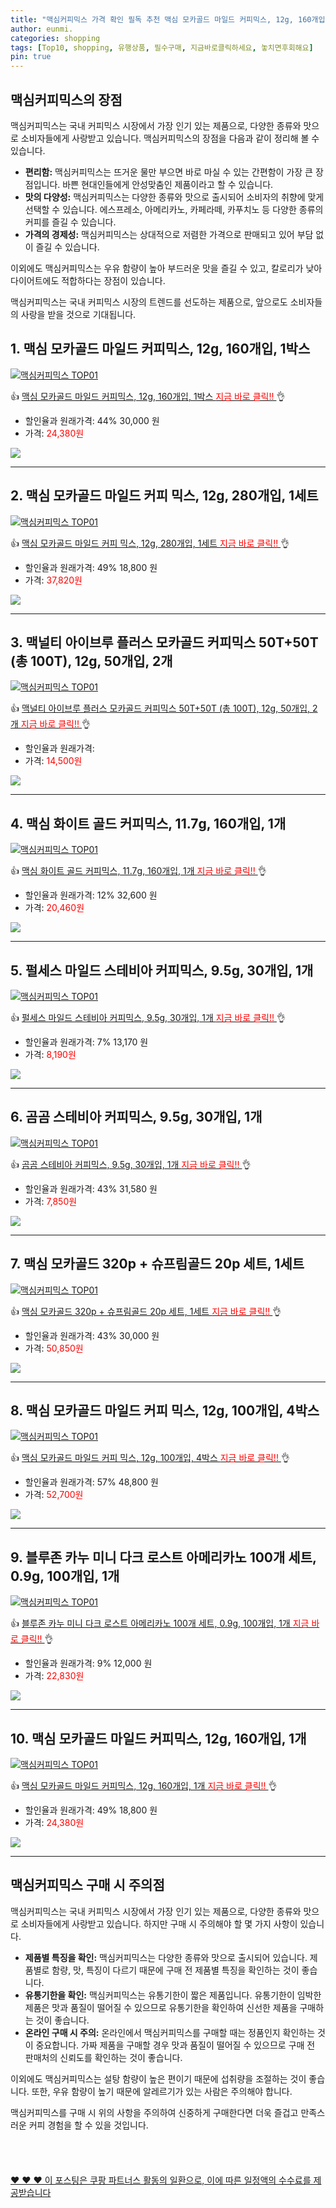 ```yaml
---
title: "맥심커피믹스 가격 확인 필독 추천 맥심 모카골드 마일드 커피믹스, 12g, 160개입, 1박스 비교 장점 구매가이드"
author: eunmi.
categories: shopping
tags: [Top10, shopping, 유행상품, 필수구매, 지금바로클릭하세요, 놓치면후회해요]
pin: true
---
```

## 맥심커피믹스의 장점

맥심커피믹스는 국내 커피믹스 시장에서 가장 인기 있는 제품으로, 다양한 종류와 맛으로 소비자들에게 사랑받고 있습니다. 맥심커피믹스의 장점을 다음과 같이 정리해 볼 수 있습니다.

* **편리함:** 맥심커피믹스는 뜨거운 물만 부으면 바로 마실 수 있는 간편함이 가장 큰 장점입니다. 바쁜 현대인들에게 안성맞춤인 제품이라고 할 수 있습니다.
* **맛의 다양성:** 맥심커피믹스는 다양한 종류와 맛으로 출시되어 소비자의 취향에 맞게 선택할 수 있습니다. 에스프레소, 아메리카노, 카페라떼, 카푸치노 등 다양한 종류의 커피를 즐길 수 있습니다.
* **가격의 경제성:** 맥심커피믹스는 상대적으로 저렴한 가격으로 판매되고 있어 부담 없이 즐길 수 있습니다.

이외에도 맥심커피믹스는 우유 함량이 높아 부드러운 맛을 즐길 수 있고, 칼로리가 낮아 다이어트에도 적합하다는 장점이 있습니다.

맥심커피믹스는 국내 커피믹스 시장의 트렌드를 선도하는 제품으로, 앞으로도 소비자들의 사랑을 받을 것으로 기대됩니다.

   

## 1. 맥심 모카골드 마일드 커피믹스, 12g, 160개입, 1박스

[![맥심커피믹스 TOP01](https://thumbnail6.coupangcdn.com/thumbnails/remote/230x230ex/image/retail/images/4282376875770945-55003122-84cd-4bb6-860f-25e4f7e5eece.jpg)](https://link.coupang.com/re/AFFSDP?lptag=AF3617701&subid=GithubCoopas&pageKey=7525033092&traceid=V0-153&itemId=17657253101&vendorItemId=71030128009)


👍 [맥심 모카골드 마일드 커피믹스, 12g, 160개입, 1박스 <font color=red> 지금 바로 클릭!! </font> ](https://link.coupang.com/re/AFFSDP?lptag=AF3617701&subid=GithubCoopas&pageKey=7525033092&traceid=V0-153&itemId=17657253101&vendorItemId=71030128009) 👌 


- 할인율과 원래가격: 44%  30,000   원
- 가격: <span style='color:red'>24,380원</span>

[![](/discount_price.png)](https://link.coupang.com/re/AFFSDP?lptag=AF3617701&subid=GithubCoopas&pageKey=7525033092&traceid=V0-153&itemId=17657253101&vendorItemId=71030128009)

---


   

## 2. 맥심 모카골드 마일드 커피 믹스, 12g, 280개입, 1세트

[![맥심커피믹스 TOP01](https://thumbnail8.coupangcdn.com/thumbnails/remote/230x230ex/image/vendor_inventory/6d53/1a1779e4556b8b8de10d2b3fed51b5fc797bd2d7bd0431ecbd4b2c507e18.jpeg)](https://link.coupang.com/re/AFFSDP?lptag=AF3617701&subid=GithubCoopas&pageKey=7525033092&traceid=V0-153&itemId=19257248420&vendorItemId=87029109371)


👍 [맥심 모카골드 마일드 커피 믹스, 12g, 280개입, 1세트 <font color=red> 지금 바로 클릭!! </font> ](https://link.coupang.com/re/AFFSDP?lptag=AF3617701&subid=GithubCoopas&pageKey=7525033092&traceid=V0-153&itemId=19257248420&vendorItemId=87029109371) 👌 


- 할인율과 원래가격: 49%  18,800   원
- 가격: <span style='color:red'>37,820원</span>

[![](/discount_price.png)](https://link.coupang.com/re/AFFSDP?lptag=AF3617701&subid=GithubCoopas&pageKey=7525033092&traceid=V0-153&itemId=19257248420&vendorItemId=87029109371)

---


   

## 3. 맥널티 아이브루 플러스 모카골드 커피믹스 50T+50T (총 100T), 12g, 50개입, 2개

[![맥심커피믹스 TOP01](https://thumbnail8.coupangcdn.com/thumbnails/remote/230x230ex/image/vendor_inventory/2caa/019cc61cb5357ca0e9a06311e36d0a3eacdbcc95932b5ad6bc9375bcaa4d.jpg)](https://link.coupang.com/re/AFFSDP?lptag=AF3617701&subid=GithubCoopas&pageKey=7262978556&traceid=V0-153&itemId=19563801267&vendorItemId=86671760839)


👍 [맥널티 아이브루 플러스 모카골드 커피믹스 50T+50T (총 100T), 12g, 50개입, 2개 <font color=red> 지금 바로 클릭!! </font> ](https://link.coupang.com/re/AFFSDP?lptag=AF3617701&subid=GithubCoopas&pageKey=7262978556&traceid=V0-153&itemId=19563801267&vendorItemId=86671760839) 👌 


- 할인율과 원래가격: 
- 가격: <span style='color:red'>14,500원</span>

[![](/discount_price.png)](https://link.coupang.com/re/AFFSDP?lptag=AF3617701&subid=GithubCoopas&pageKey=7262978556&traceid=V0-153&itemId=19563801267&vendorItemId=86671760839)

---


   

## 4. 맥심 화이트 골드 커피믹스, 11.7g, 160개입, 1개

[![맥심커피믹스 TOP01](https://thumbnail9.coupangcdn.com/thumbnails/remote/230x230ex/image/retail/images/8322375083974394-24de8f96-64ab-4e6d-af9d-261c11ce6b05.jpg)](https://link.coupang.com/re/AFFSDP?lptag=AF3617701&subid=GithubCoopas&pageKey=7525065587&traceid=V0-153&itemId=3042075337&vendorItemId=71030128057)


👍 [맥심 화이트 골드 커피믹스, 11.7g, 160개입, 1개 <font color=red> 지금 바로 클릭!! </font> ](https://link.coupang.com/re/AFFSDP?lptag=AF3617701&subid=GithubCoopas&pageKey=7525065587&traceid=V0-153&itemId=3042075337&vendorItemId=71030128057) 👌 


- 할인율과 원래가격: 12%  32,600   원
- 가격: <span style='color:red'>20,460원</span>

[![](/discount_price.png)](https://link.coupang.com/re/AFFSDP?lptag=AF3617701&subid=GithubCoopas&pageKey=7525065587&traceid=V0-153&itemId=3042075337&vendorItemId=71030128057)

---


   

## 5. 펄세스 마일드 스테비아 커피믹스, 9.5g, 30개입, 1개

[![맥심커피믹스 TOP01](https://thumbnail8.coupangcdn.com/thumbnails/remote/230x230ex/image/retail/images/6003808592557760-67ce0bdb-3c1c-4daf-805b-082b28d14942.jpg)](https://link.coupang.com/re/AFFSDP?lptag=AF3617701&subid=GithubCoopas&pageKey=7388704618&traceid=V0-153&itemId=17145902342&vendorItemId=84318664040)


👍 [펄세스 마일드 스테비아 커피믹스, 9.5g, 30개입, 1개 <font color=red> 지금 바로 클릭!! </font> ](https://link.coupang.com/re/AFFSDP?lptag=AF3617701&subid=GithubCoopas&pageKey=7388704618&traceid=V0-153&itemId=17145902342&vendorItemId=84318664040) 👌 


- 할인율과 원래가격: 7%  13,170   원
- 가격: <span style='color:red'>8,190원</span>

[![](/discount_price.png)](https://link.coupang.com/re/AFFSDP?lptag=AF3617701&subid=GithubCoopas&pageKey=7388704618&traceid=V0-153&itemId=17145902342&vendorItemId=84318664040)

---


   

## 6. 곰곰 스테비아 커피믹스, 9.5g, 30개입, 1개

[![맥심커피믹스 TOP01](https://thumbnail10.coupangcdn.com/thumbnails/remote/230x230ex/image/retail/images/7899762818923777-00ad3363-2967-4a44-b839-9aa2f2fd48f8.jpg)](https://link.coupang.com/re/AFFSDP?lptag=AF3617701&subid=GithubCoopas&pageKey=6740375632&traceid=V0-153&itemId=15733585910&vendorItemId=82947537889)


👍 [곰곰 스테비아 커피믹스, 9.5g, 30개입, 1개 <font color=red> 지금 바로 클릭!! </font> ](https://link.coupang.com/re/AFFSDP?lptag=AF3617701&subid=GithubCoopas&pageKey=6740375632&traceid=V0-153&itemId=15733585910&vendorItemId=82947537889) 👌 


- 할인율과 원래가격: 43%  31,580   원
- 가격: <span style='color:red'>7,850원</span>

[![](/discount_price.png)](https://link.coupang.com/re/AFFSDP?lptag=AF3617701&subid=GithubCoopas&pageKey=6740375632&traceid=V0-153&itemId=15733585910&vendorItemId=82947537889)

---


   

## 7. 맥심 모카골드 320p + 슈프림골드 20p 세트, 1세트

[![맥심커피믹스 TOP01](https://thumbnail7.coupangcdn.com/thumbnails/remote/230x230ex/image/retail/images/3614108278373450-15a1394e-0301-4950-86c9-921c4aa8d2bc.jpg)](https://link.coupang.com/re/AFFSDP?lptag=AF3617701&subid=GithubCoopas&pageKey=6597741400&traceid=V0-153&itemId=14913662741&vendorItemId=82152278580)


👍 [맥심 모카골드 320p + 슈프림골드 20p 세트, 1세트 <font color=red> 지금 바로 클릭!! </font> ](https://link.coupang.com/re/AFFSDP?lptag=AF3617701&subid=GithubCoopas&pageKey=6597741400&traceid=V0-153&itemId=14913662741&vendorItemId=82152278580) 👌 


- 할인율과 원래가격: 43%  30,000   원
- 가격: <span style='color:red'>50,850원</span>

[![](/discount_price.png)](https://link.coupang.com/re/AFFSDP?lptag=AF3617701&subid=GithubCoopas&pageKey=6597741400&traceid=V0-153&itemId=14913662741&vendorItemId=82152278580)

---


   

## 8. 맥심 모카골드 마일드 커피 믹스, 12g, 100개입, 4박스

[![맥심커피믹스 TOP01](https://thumbnail9.coupangcdn.com/thumbnails/remote/230x230ex/image/vendor_inventory/3755/dbce40d1f863db3cd834322149a0d3466fecf824ca4f5bff814103c71c4f.jpg)](https://link.coupang.com/re/AFFSDP?lptag=AF3617701&subid=GithubCoopas&pageKey=7525033092&traceid=V0-153&itemId=16335087532&vendorItemId=81259486131)


👍 [맥심 모카골드 마일드 커피 믹스, 12g, 100개입, 4박스 <font color=red> 지금 바로 클릭!! </font> ](https://link.coupang.com/re/AFFSDP?lptag=AF3617701&subid=GithubCoopas&pageKey=7525033092&traceid=V0-153&itemId=16335087532&vendorItemId=81259486131) 👌 


- 할인율과 원래가격: 57%  48,800   원
- 가격: <span style='color:red'>52,700원</span>

[![](/discount_price.png)](https://link.coupang.com/re/AFFSDP?lptag=AF3617701&subid=GithubCoopas&pageKey=7525033092&traceid=V0-153&itemId=16335087532&vendorItemId=81259486131)

---


   

## 9. 블루존 카누 미니 다크 로스트 아메리카노 100개 세트, 0.9g, 100개입, 1개

[![맥심커피믹스 TOP01](https://thumbnail6.coupangcdn.com/thumbnails/remote/230x230ex/image/vendor_inventory/f7f2/2e1ddc3b33985084e9f18c43e2c67afe95c8073d116123d663cf6b92b18a.jpg)](https://link.coupang.com/re/AFFSDP?lptag=AF3617701&subid=GithubCoopas&pageKey=7278225518&traceid=V0-153&itemId=20569526057&vendorItemId=87295910554)


👍 [블루존 카누 미니 다크 로스트 아메리카노 100개 세트, 0.9g, 100개입, 1개 <font color=red> 지금 바로 클릭!! </font> ](https://link.coupang.com/re/AFFSDP?lptag=AF3617701&subid=GithubCoopas&pageKey=7278225518&traceid=V0-153&itemId=20569526057&vendorItemId=87295910554) 👌 


- 할인율과 원래가격: 9%  12,000   원
- 가격: <span style='color:red'>22,830원</span>

[![](/discount_price.png)](https://link.coupang.com/re/AFFSDP?lptag=AF3617701&subid=GithubCoopas&pageKey=7278225518&traceid=V0-153&itemId=20569526057&vendorItemId=87295910554)

---


   

## 10. 맥심 모카골드 마일드 커피믹스, 12g, 160개입, 1개

[![맥심커피믹스 TOP01](https://thumbnail6.coupangcdn.com/thumbnails/remote/230x230ex/image/retail/images/4282376875770945-55003122-84cd-4bb6-860f-25e4f7e5eece.jpg)](https://link.coupang.com/re/AFFSDP?lptag=AF3617701&subid=GithubCoopas&pageKey=5238673576&traceid=V0-153&itemId=7393453535&vendorItemId=74684495903)


👍 [맥심 모카골드 마일드 커피믹스, 12g, 160개입, 1개 <font color=red> 지금 바로 클릭!! </font> ](https://link.coupang.com/re/AFFSDP?lptag=AF3617701&subid=GithubCoopas&pageKey=5238673576&traceid=V0-153&itemId=7393453535&vendorItemId=74684495903) 👌 


- 할인율과 원래가격: 49%  18,800   원
- 가격: <span style='color:red'>24,380원</span>

[![](/discount_price.png)](https://link.coupang.com/re/AFFSDP?lptag=AF3617701&subid=GithubCoopas&pageKey=5238673576&traceid=V0-153&itemId=7393453535&vendorItemId=74684495903)

---
## 맥심커피믹스 구매 시 주의점

맥심커피믹스는 국내 커피믹스 시장에서 가장 인기 있는 제품으로, 다양한 종류와 맛으로 소비자들에게 사랑받고 있습니다. 하지만 구매 시 주의해야 할 몇 가지 사항이 있습니다.

* **제품별 특징을 확인:** 맥심커피믹스는 다양한 종류와 맛으로 출시되어 있습니다. 제품별로 함량, 맛, 특징이 다르기 때문에 구매 전 제품별 특징을 확인하는 것이 좋습니다.
* **유통기한을 확인:** 맥심커피믹스는 유통기한이 짧은 제품입니다. 유통기한이 임박한 제품은 맛과 품질이 떨어질 수 있으므로 유통기한을 확인하여 신선한 제품을 구매하는 것이 좋습니다.
* **온라인 구매 시 주의:** 온라인에서 맥심커피믹스를 구매할 때는 정품인지 확인하는 것이 중요합니다. 가짜 제품을 구매할 경우 맛과 품질이 떨어질 수 있으므로 구매 전 판매처의 신뢰도를 확인하는 것이 좋습니다.

이외에도 맥심커피믹스는 설탕 함량이 높은 편이기 때문에 섭취량을 조절하는 것이 좋습니다. 또한, 우유 함량이 높기 때문에 알레르기가 있는 사람은 주의해야 합니다.

맥심커피믹스를 구매 시 위의 사항을 주의하여 신중하게 구매한다면 더욱 즐겁고 만족스러운 커피 경험을 할 수 있을 것입니다.<br><br><br><br><br> [ ❤ ❤ ❤ 이 포스팅은 쿠팡 파트너스 활동의 일환으로, 이에 따른 일정액의 수수료를 제공받습니다](https://link.coupang.com/a/bcEFyh)
